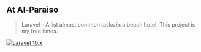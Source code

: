 ## At Al-Paraiso
> Laravel - A list almost common tasks in a beach hotel. This project is my free times.

[![Laravel 10.x](https://img.shields.io/badge/Laravel-10.x-%23f9322c)](https://laravel.com/docs/10.x/)

